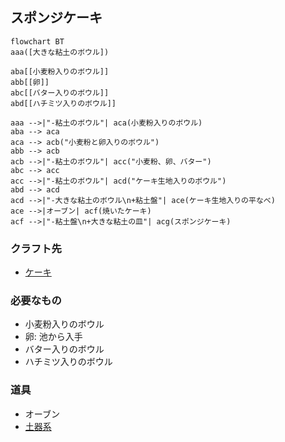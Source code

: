 ## スポンジケーキ
```mermaid
flowchart BT
aaa([大きな粘土のボウル])

aba[[小麦粉入りのボウル]]
abb[[卵]]
abc[[バター入りのボウル]]
abd[[ハチミツ入りのボウル]]

aaa -->|"-粘土のボウル"| aca(小麦粉入りのボウル)
aba --> aca
aca --> acb("小麦粉と卵入りのボウル")
abb --> acb
acb -->|"-粘土のボウル"| acc("小麦粉、卵、バター")
abc --> acc
acc -->|"-粘土のボウル"| acd("ケーキ生地入りのボウル")
abd --> acd
acd -->|"-大きな粘土のボウル\n+粘土盤"| ace(ケーキ生地入りの平なべ)
ace -->|オーブン| acf(焼いたケーキ)
acf -->|"-粘土盤\n+大きな粘土の皿"| acg(スポンジケーキ)
```
### クラフト先
* [ケーキ](https://github.com/aya-0p/yah-craft-recipe/blob/main/Cake.md)
### 必要なもの
* 小麦粉入りのボウル
* 卵: 池から入手
* バター入りのボウル
* ハチミツ入りのボウル
### 道具
* オーブン
* [土器系](https://github.com/aya-0p/yah-craft-recipe/blob/main/Clay.md)
